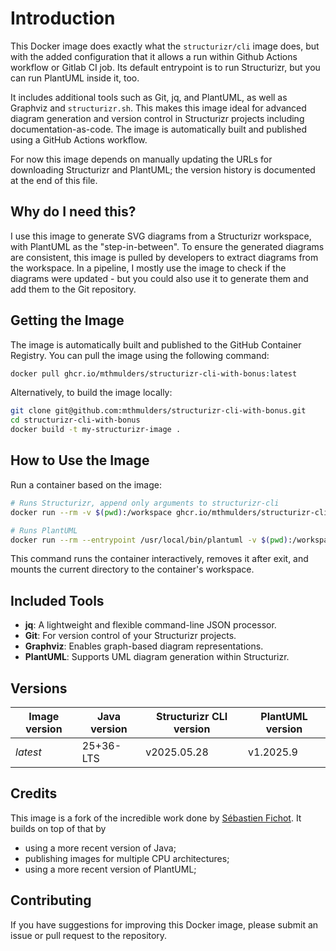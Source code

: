 # Introduction

This Docker image does exactly what the `structurizr/cli` image does, but with the added configuration that it allows a run within Github Actions workflow or Gitlab CI job.
Its default entrypoint is to run Structurizr, but you can run PlantUML inside it, too.

It includes additional tools such as Git, jq, and PlantUML, as well as Graphviz and `structurizr.sh`.
This makes this image ideal for advanced diagram generation and version control in Structurizr projects including documentation-as-code.
The image is automatically built and published using a GitHub Actions workflow.

For now this image depends on manually updating the URLs for downloading Structurizr and PlantUML; the version history is documented at the end of this file.

## Why do I need this?

I use this image to generate SVG diagrams from a Structurizr workspace, with PlantUML as the "step-in-between".
To ensure the generated diagrams are consistent, this image is pulled by developers to extract diagrams from the workspace.
In a pipeline, I mostly use the image to check if the diagrams were updated - but you could also use it to generate them and add them to the Git repository.

## Getting the Image

The image is automatically built and published to the GitHub Container Registry. You can pull the image using the following command:

```bash
docker pull ghcr.io/mthmulders/structurizr-cli-with-bonus:latest
```

Alternatively, to build the image locally:

```bash
git clone git@github.com:mthmulders/structurizr-cli-with-bonus.git
cd structurizr-cli-with-bonus
docker build -t my-structurizr-image .
```

## How to Use the Image

Run a container based on the image:

```bash
# Runs Structurizr, append only arguments to structurizr-cli
docker run --rm -v $(pwd):/workspace ghcr.io/mthmulders/structurizr-cli-with-bonus:latest export --workspace workspace/my-workspace.dsl --format plantuml

# Runs PlantUML
docker run --rm --entrypoint /usr/local/bin/plantuml -v $(pwd):/workspace ghcr.io/mthmulders/structurizr-cli-with-bonus:latest -tsvg workspace/my-diagram.puml -o .
```

This command runs the container interactively, removes it after exit, and mounts the current directory to the container's workspace.

## Included Tools

- **jq**: A lightweight and flexible command-line JSON processor.
- **Git**: For version control of your Structurizr projects.
- **Graphviz**: Enables graph-based diagram representations.
- **PlantUML**: Supports UML diagram generation within Structurizr.

## Versions

| Image version | Java version | Structurizr CLI version | PlantUML version |
| --- | --- | --- | --- |
| _latest_ | 25+36-LTS | v2025.05.28 | v1.2025.9 |

## Credits

This image is a fork of the incredible work done by [Sébastien Fichot](sebastienfi/structurizr-cli-with-bonus).
It builds on top of that by

- using a more recent version of Java;
- publishing images for multiple CPU architectures;
- using a more recent version of PlantUML;

## Contributing

If you have suggestions for improving this Docker image, please submit an issue or pull request to the repository.
